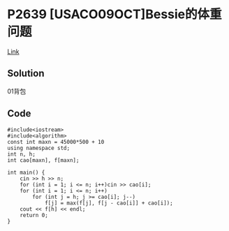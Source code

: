 # P2639 [USACO09OCT]Bessie的体重问题

[Link](https://www.luogu.org/problemnew/show/P2639)

## Solution

01背包

## Code

    #include<iostream>
    #include<algorithm>
    const int maxn = 45000*500 + 10
    using namespace std;
    int n, h;
    int cao[maxn], f[maxn];

    int main() {
        cin >> h >> n;
        for (int i = 1; i <= n; i++)cin >> cao[i];
        for (int i = 1; i <= n; i++)
            for (int j = h; j >= cao[i]; j--)
                f[j] = max(f[j], f[j - cao[i]] + cao[i]);
        cout << f[h] << endl;
        return 0;
    }